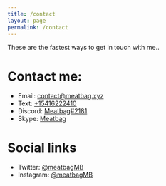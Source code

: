```yaml
---
title: /contact
layout: page
permalink: /contact
---
```

These are the fastest ways to get in touch with me..
# Contact me:
- Email: [contact@meatbag.xyz](mailto:contact@meatbag.xyz)
- Text: [+15416222410](sms:+15416222410)
- Discord: [Meatbag#2181]([https://](https://discord.gg/9qprFxxUQH))
- Skype: [Meatbag](skype:live:.cid.d59a8673cffca71b?chat)

# Social links
- Twitter: [@meatbagMB](https://twitter.com/meatbagMB)
- Instagram: [@meatbagMB](https://instagram.com/meatbagMB)
